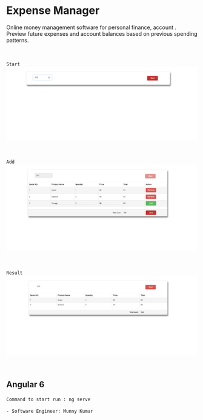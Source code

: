 # Expense Manager
Online money management software for personal finance, account . Preview future expenses and account balances based on previous spending patterns.

<br>

`` Start ``
![Start Page](https://raw.githubusercontent.com/storyofcoder/expense-manager/master/screenshot/start.jpg)

<br>


`` Add ``
![Add Page](https://raw.githubusercontent.com/storyofcoder/expense-manager/master/screenshot/edit.jpg)

<br>


`` Result ``
![Result Page](https://raw.githubusercontent.com/storyofcoder/expense-manager/master/screenshot/end.jpg)

<br>

## Angular 6
``` Command to start run : ng serve ```

```- Software Engineer: Munny Kumar  ```
